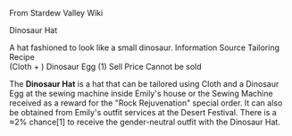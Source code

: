From Stardew Valley Wiki

Dinosaur Hat

A hat fashioned to look like a small dinosaur. Information Source Tailoring Recipe  
(Cloth + ) Dinosaur Egg (1) Sell Price Cannot be sold

The **Dinosaur Hat** is a hat that can be tailored using Cloth and a Dinosaur Egg at the sewing machine inside Emily's house or the Sewing Machine received as a reward for the "Rock Rejuvenation" special order. It can also be obtained from Emily's outfit services at the Desert Festival. There is a ≈2% chance\[1] to receive the gender-neutral outfit with the Dinosaur Hat.